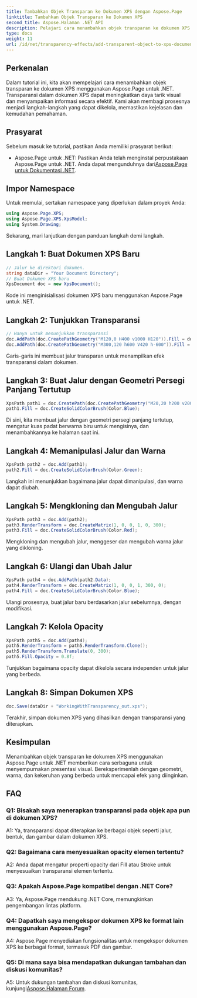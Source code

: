 ```yaml
---
title: Tambahkan Objek Transparan ke Dokumen XPS dengan Aspose.Page
linktitle: Tambahkan Objek Transparan ke Dokumen XPS
second_title: Aspose.Halaman .NET API
description: Pelajari cara menambahkan objek transparan ke dokumen XPS di .NET menggunakan Aspose.Page. Tingkatkan daya tarik visual dengan panduan langkah demi langkah.
type: docs
weight: 11
url: /id/net/transparency-effects/add-transparent-object-to-xps-document/
---
```

## Perkenalan

Dalam tutorial ini, kita akan mempelajari cara menambahkan objek transparan ke dokumen XPS menggunakan Aspose.Page untuk .NET. Transparansi dalam dokumen XPS dapat meningkatkan daya tarik visual dan menyampaikan informasi secara efektif. Kami akan membagi prosesnya menjadi langkah-langkah yang dapat dikelola, memastikan kejelasan dan kemudahan pemahaman.

## Prasyarat

Sebelum masuk ke tutorial, pastikan Anda memiliki prasyarat berikut:

-  Aspose.Page untuk .NET: Pastikan Anda telah menginstal perpustakaan Aspose.Page untuk .NET. Anda dapat mengunduhnya dari[Aspose.Page untuk Dokumentasi .NET](https://reference.aspose.com/page/net/).

## Impor Namespace

Untuk memulai, sertakan namespace yang diperlukan dalam proyek Anda:

```csharp
using Aspose.Page.XPS;
using Aspose.Page.XPS.XpsModel;
using System.Drawing;
```

Sekarang, mari lanjutkan dengan panduan langkah demi langkah.

## Langkah 1: Buat Dokumen XPS Baru

```csharp
// Jalur ke direktori dokumen.
string dataDir = "Your Document Directory";
// Buat Dokumen XPS baru
XpsDocument doc = new XpsDocument();
```

Kode ini menginisialisasi dokumen XPS baru menggunakan Aspose.Page untuk .NET.

## Langkah 2: Tunjukkan Transparansi

```csharp
// Hanya untuk menunjukkan transparansi
doc.AddPath(doc.CreatePathGeometry("M120,0 H400 v1000 H120")).Fill = doc.CreateSolidColorBrush(Color.Gray);
doc.AddPath(doc.CreatePathGeometry("M300,120 h600 V420 h-600")).Fill = doc.CreateSolidColorBrush(Color.Gray);
```

Garis-garis ini membuat jalur transparan untuk menampilkan efek transparansi dalam dokumen.

## Langkah 3: Buat Jalur dengan Geometri Persegi Panjang Tertutup

```csharp
XpsPath path1 = doc.CreatePath(doc.CreatePathGeometry("M20,20 h200 v200 h-200 z"));
path1.Fill = doc.CreateSolidColorBrush(Color.Blue);
```

Di sini, kita membuat jalur dengan geometri persegi panjang tertutup, mengatur kuas padat berwarna biru untuk mengisinya, dan menambahkannya ke halaman saat ini.

## Langkah 4: Memanipulasi Jalur dan Warna

```csharp
XpsPath path2 = doc.Add(path1);
path2.Fill = doc.CreateSolidColorBrush(Color.Green);
```

Langkah ini menunjukkan bagaimana jalur dapat dimanipulasi, dan warna dapat diubah.

## Langkah 5: Mengkloning dan Mengubah Jalur

```csharp
XpsPath path3 = doc.Add(path2);
path3.RenderTransform = doc.CreateMatrix(1, 0, 0, 1, 0, 300);
path3.Fill = doc.CreateSolidColorBrush(Color.Red);
```

Mengkloning dan mengubah jalur, menggeser dan mengubah warna jalur yang dikloning.

## Langkah 6: Ulangi dan Ubah Jalur

```csharp
XpsPath path4 = doc.AddPath(path2.Data);
path4.RenderTransform = doc.CreateMatrix(1, 0, 0, 1, 300, 0);
path4.Fill = doc.CreateSolidColorBrush(Color.Blue);
```

Ulangi prosesnya, buat jalur baru berdasarkan jalur sebelumnya, dengan modifikasi.

## Langkah 7: Kelola Opacity

```csharp
XpsPath path5 = doc.Add(path4);
path5.RenderTransform = path5.RenderTransform.Clone();
path5.RenderTransform.Translate(0, 300);
path5.Fill.Opacity = 0.8f;
```

Tunjukkan bagaimana opacity dapat dikelola secara independen untuk jalur yang berbeda.

## Langkah 8: Simpan Dokumen XPS

```csharp
doc.Save(dataDir + "WorkingWithTransparency_out.xps");
```

Terakhir, simpan dokumen XPS yang dihasilkan dengan transparansi yang diterapkan.

## Kesimpulan

Menambahkan objek transparan ke dokumen XPS menggunakan Aspose.Page untuk .NET memberikan cara serbaguna untuk menyempurnakan presentasi visual. Bereksperimenlah dengan geometri, warna, dan kekeruhan yang berbeda untuk mencapai efek yang diinginkan.

## FAQ

### Q1: Bisakah saya menerapkan transparansi pada objek apa pun di dokumen XPS?

A1: Ya, transparansi dapat diterapkan ke berbagai objek seperti jalur, bentuk, dan gambar dalam dokumen XPS.

### Q2: Bagaimana cara menyesuaikan opacity elemen tertentu?

A2: Anda dapat mengatur properti opacity dari Fill atau Stroke untuk menyesuaikan transparansi elemen tertentu.

### Q3: Apakah Aspose.Page kompatibel dengan .NET Core?

A3: Ya, Aspose.Page mendukung .NET Core, memungkinkan pengembangan lintas platform.

### Q4: Dapatkah saya mengekspor dokumen XPS ke format lain menggunakan Aspose.Page?

A4: Aspose.Page menyediakan fungsionalitas untuk mengekspor dokumen XPS ke berbagai format, termasuk PDF dan gambar.

### Q5: Di mana saya bisa mendapatkan dukungan tambahan dan diskusi komunitas?

 A5: Untuk dukungan tambahan dan diskusi komunitas, kunjungi[Aspose.Halaman Forum](https://forum.aspose.com/c/page/39).